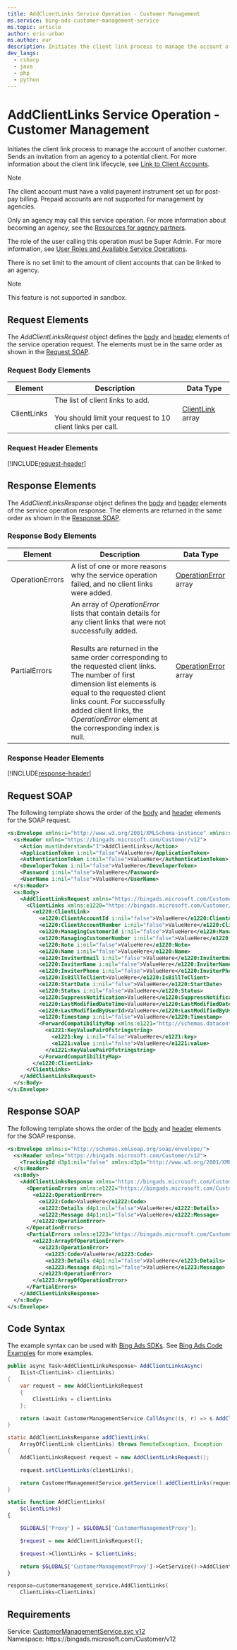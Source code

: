 ```yaml
---
title: AddClientLinks Service Operation - Customer Management
ms.service: bing-ads-customer-management-service
ms.topic: article
author: eric-urban
ms.author: eur
description: Initiates the client link process to manage the account of another customer.
dev_langs: 
  - csharp
  - java
  - php
  - python
---
```

# AddClientLinks Service Operation - Customer Management
Initiates the client link process to manage the account of another customer. Sends an invitation from an agency to a potential client.  For more information about the client link lifecycle, see [Link to Client Accounts](../guides/management-model-agencies.md#clientlink).

> [!NOTE]
> The client account must have a valid payment instrument set up for post-pay billing. Prepaid accounts are not supported for management by agencies.

Only an agency may call this service operation. For more information about becoming an agency, see the [Resources for agency partners](https://advertise.bingads.microsoft.com/en-us/resources/bing-partner-program/agency-resources).

The role of the user calling this operation must be Super Admin. For more information, see [User Roles and Available Service Operations](../guides/customer-accounts.md#userroles).

There is no set limit to the amount of client accounts that can be linked to an agency.

> [!NOTE]
>This feature is not supported in sandbox.

## <a name="request"></a>Request Elements
The *AddClientLinksRequest* object defines the [body](#request-body) and [header](#request-header) elements of the service operation request. The elements must be in the same order as shown in the [Request SOAP](#request-soap). 

### <a name="request-body"></a>Request Body Elements

|Element|Description|Data Type|
|-----------|---------------|-------------|
|<a name="clientlinks"></a>ClientLinks|The list of client links to add.<br /><br />You should limit your request to 10 client links per call.|[ClientLink](clientlink.md) array|

### <a name="request-header"></a>Request Header Elements
[!INCLUDE[request-header](./includes/request-header.md)]

## <a name="response"></a>Response Elements
The *AddClientLinksResponse* object defines the [body](#response-body) and [header](#response-header) elements of the service operation response. The elements are returned in the same order as shown in the [Response SOAP](#response-soap).

### <a name="response-body"></a>Response Body Elements

|Element|Description|Data Type|
|-----------|---------------|-------------|
|<a name="operationerrors"></a>OperationErrors|A list of one or more reasons why the service operation failed, and no client links were added.|[OperationError](operationerror.md) array|
|<a name="partialerrors"></a>PartialErrors|An array of *OperationError* lists that contain details for any client links that were not successfully added.<br /><br />Results are returned in the same order corresponding to the requested client links. The number of first dimension list elements is equal to the requested client links count. For successfully added client links, the *OperationError* element at the corresponding index is null.|[OperationError](operationerror.md) array|

### <a name="response-header"></a>Response Header Elements
[!INCLUDE[response-header](./includes/response-header.md)]

## <a name="request-soap"></a>Request SOAP
The following template shows the order of the [body](#request-body) and [header](#request-header) elements for the SOAP request.

```xml
<s:Envelope xmlns:i="http://www.w3.org/2001/XMLSchema-instance" xmlns:s="http://schemas.xmlsoap.org/soap/envelope/">
  <s:Header xmlns="https://bingads.microsoft.com/Customer/v12">
    <Action mustUnderstand="1">AddClientLinks</Action>
    <ApplicationToken i:nil="false">ValueHere</ApplicationToken>
    <AuthenticationToken i:nil="false">ValueHere</AuthenticationToken>
    <DeveloperToken i:nil="false">ValueHere</DeveloperToken>
    <Password i:nil="false">ValueHere</Password>
    <UserName i:nil="false">ValueHere</UserName>
  </s:Header>
  <s:Body>
    <AddClientLinksRequest xmlns="https://bingads.microsoft.com/Customer/v12">
      <ClientLinks xmlns:e1220="https://bingads.microsoft.com/Customer/v12/Entities" i:nil="false">
        <e1220:ClientLink>
          <e1220:ClientAccountId i:nil="false">ValueHere</e1220:ClientAccountId>
          <e1220:ClientAccountNumber i:nil="false">ValueHere</e1220:ClientAccountNumber>
          <e1220:ManagingCustomerId i:nil="false">ValueHere</e1220:ManagingCustomerId>
          <e1220:ManagingCustomerNumber i:nil="false">ValueHere</e1220:ManagingCustomerNumber>
          <e1220:Note i:nil="false">ValueHere</e1220:Note>
          <e1220:Name i:nil="false">ValueHere</e1220:Name>
          <e1220:InviterEmail i:nil="false">ValueHere</e1220:InviterEmail>
          <e1220:InviterName i:nil="false">ValueHere</e1220:InviterName>
          <e1220:InviterPhone i:nil="false">ValueHere</e1220:InviterPhone>
          <e1220:IsBillToClient>ValueHere</e1220:IsBillToClient>
          <e1220:StartDate i:nil="false">ValueHere</e1220:StartDate>
          <e1220:Status i:nil="false">ValueHere</e1220:Status>
          <e1220:SuppressNotification>ValueHere</e1220:SuppressNotification>
          <e1220:LastModifiedDateTime>ValueHere</e1220:LastModifiedDateTime>
          <e1220:LastModifiedByUserId>ValueHere</e1220:LastModifiedByUserId>
          <e1220:Timestamp i:nil="false">ValueHere</e1220:Timestamp>
          <ForwardCompatibilityMap xmlns:e1221="http://schemas.datacontract.org/2004/07/System.Collections.Generic" i:nil="false">
            <e1221:KeyValuePairOfstringstring>
              <e1221:key i:nil="false">ValueHere</e1221:key>
              <e1221:value i:nil="false">ValueHere</e1221:value>
            </e1221:KeyValuePairOfstringstring>
          </ForwardCompatibilityMap>
        </e1220:ClientLink>
      </ClientLinks>
    </AddClientLinksRequest>
  </s:Body>
</s:Envelope>
```

## <a name="response-soap"></a>Response SOAP
The following template shows the order of the [body](#response-body) and [header](#response-header) elements for the SOAP response.

```xml
<s:Envelope xmlns:s="http://schemas.xmlsoap.org/soap/envelope/">
  <s:Header xmlns="https://bingads.microsoft.com/Customer/v12">
    <TrackingId d3p1:nil="false" xmlns:d3p1="http://www.w3.org/2001/XMLSchema-instance">ValueHere</TrackingId>
  </s:Header>
  <s:Body>
    <AddClientLinksResponse xmlns="https://bingads.microsoft.com/Customer/v12">
      <OperationErrors xmlns:e1222="https://bingads.microsoft.com/Customer/v12/Exception" d4p1:nil="false" xmlns:d4p1="http://www.w3.org/2001/XMLSchema-instance">
        <e1222:OperationError>
          <e1222:Code>ValueHere</e1222:Code>
          <e1222:Details d4p1:nil="false">ValueHere</e1222:Details>
          <e1222:Message d4p1:nil="false">ValueHere</e1222:Message>
        </e1222:OperationError>
      </OperationErrors>
      <PartialErrors xmlns:e1223="https://bingads.microsoft.com/Customer/v12/Exception" d4p1:nil="false" xmlns:d4p1="http://www.w3.org/2001/XMLSchema-instance">
        <e1223:ArrayOfOperationError>
          <e1223:OperationError>
            <e1223:Code>ValueHere</e1223:Code>
            <e1223:Details d4p1:nil="false">ValueHere</e1223:Details>
            <e1223:Message d4p1:nil="false">ValueHere</e1223:Message>
          </e1223:OperationError>
        </e1223:ArrayOfOperationError>
      </PartialErrors>
    </AddClientLinksResponse>
  </s:Body>
</s:Envelope>
```

## <a name="example"></a>Code Syntax
The example syntax can be used with [Bing Ads SDKs](../guides/client-libraries.md). See [Bing Ads Code Examples](../guides/code-examples.md) for more examples.
```csharp
public async Task<AddClientLinksResponse> AddClientLinksAsync(
	IList<ClientLink> clientLinks)
{
	var request = new AddClientLinksRequest
	{
		ClientLinks = clientLinks
	};

	return (await CustomerManagementService.CallAsync((s, r) => s.AddClientLinksAsync(r), request));
}
```
```java
static AddClientLinksResponse addClientLinks(
	ArrayOfClientLink clientLinks) throws RemoteException, Exception
{
	AddClientLinksRequest request = new AddClientLinksRequest();

	request.setClientLinks(clientLinks);

	return CustomerManagementService.getService().addClientLinks(request);
}
```
```php
static function AddClientLinks(
	$clientLinks)
{

	$GLOBALS['Proxy'] = $GLOBALS['CustomerManagementProxy'];

	$request = new AddClientLinksRequest();

	$request->ClientLinks = $clientLinks;

	return $GLOBALS['CustomerManagementProxy']->GetService()->AddClientLinks($request);
}
```
```python
response=customermanagement_service.AddClientLinks(
	ClientLinks=ClientLinks)
```

## Requirements
Service: [CustomerManagementService.svc v12](https://clientcenter.api.bingads.microsoft.com/Api/CustomerManagement/v12/CustomerManagementService.svc)  
Namespace: https\://bingads.microsoft.com/Customer/v12  

